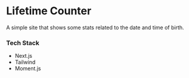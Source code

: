 # Lifetime Counter
 A simple site that shows some stats related to the date and time of birth.

 ### Tech Stack
 * Next.js
 * Tailwind
 * Moment.js
